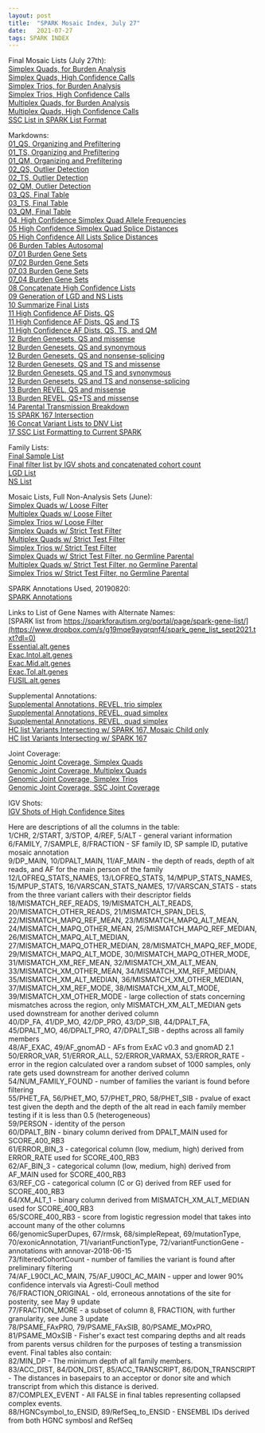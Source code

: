 ```yaml
---
layout: post
title:  "SPARK Mosaic Index, July 27"
date:   2021-07-27
tags: SPARK INDEX
---
```


Final Mosaic Lists (July 27th):
<br>[Simplex Quads, for Burden Analysis](https://www.dropbox.com/s/2v0su9gdz25yv5w/quadsimplex.burden.txt?dl=0)
<br>[Simplex Quads, High Confidence Calls](https://www.dropbox.com/s/dphpofhrh7xa84z/quadsimplex.highconfidence.txt?dl=0)
<br>[Simplex Trios, for Burden Analysis](https://www.dropbox.com/s/8rlzsphugatls37/triosimplex.burden.txt?dl=0)
<br>[Simplex Trios, High Confidence Calls](https://www.dropbox.com/s/lrdb5trc75ohgx8/triosimplex.highconfidence.txt?dl=0)
<br>[Multiplex Quads, for Burden Analysis](https://www.dropbox.com/s/luyljm77ci1hu1k/quadmultiplex.burden.txt?dl=0)
<br>[Multiplex Quads, High Confidence Calls](https://www.dropbox.com/s/cn3x5sfm30eq04a/quadmultiplex.highconfidence.txt?dl=0)
<br>[SSC List in SPARK List Format](https://www.dropbox.com/s/hkjkeqibfk2nkyw/ssc.transformed.txt?dl=0)

Markdowns:
<br>[01_QS, Organizing and Prefiltering](https://www.dropbox.com/s/o2qqos8qembl586/01_qs.organize_prefilter.html?dl=0)
<br>[01_TS, Organizing and Prefiltering](https://www.dropbox.com/s/og3913n31a8z27a/01_ts.organize_prefilter.html?dl=0)
<br>[01_QM, Organizing and Prefiltering](https://www.dropbox.com/s/jpmql5snxqr2uyv/01_qm.organize_prefilter.html?dl=0)
<br>[02_QS, Outlier Detection](https://www.dropbox.com/s/8y75fw081y8ddo5/02_qs.outlier_detection.html?dl=0)
<br>[02_TS, Outlier Detection](https://www.dropbox.com/s/62cr2hmihv0phas/02_ts.outlier_detection.html?dl=0)
<br>[02_QM, Outlier Detection](https://www.dropbox.com/s/bxvqbgd8adjlwj2/02_qm.outlier_detection.html?dl=0)
<br>[03_QS, Final Table](https://www.dropbox.com/s/vqx366c95usmanb/03_qs.final_tables.html?dl=0)
<br>[03_TS, Final Table](https://www.dropbox.com/s/06esgmqu3fux0h7/03_ts.final_tables.html?dl=0)
<br>[03_QM, Final Table](https://www.dropbox.com/s/tn6njzth0v7v11u/03_qm.final_tables.html?dl=0)
<br>[04, High Confidence Simplex Quad Allele Frequencies](https://www.dropbox.com/s/6s5dhposyznatnl/04_qs_highconf_allelefreqs_01.html?dl=0)
<br>[05 High Confidence Simplex Quad Splice Distances](https://www.dropbox.com/s/mbcztsj0j9th4yx/05_highconf_splicedist_01.html?dl=0)
<br>[05 High Confidence All Lists Splice Distances](https://www.dropbox.com/s/zzd6ikgyh4g8bzp/05_highconf_splicedist_02.html?dl=0)
<br>[06 Burden Tables Autosomal](https://www.dropbox.com/s/5l34qb95m88tuvt/06_burden_autosomal_01.html?dl=0)
<br>[07_01 Burden Gene Sets](https://www.dropbox.com/s/879g61jul2vnryi/07_burden_genesets_01.html?dl=0)
<br>[07_02 Burden Gene Sets](https://www.dropbox.com/s/zwvp4yolro6gdvp/07_burden_genesets_02.html?dl=0)
<br>[07_03 Burden Gene Sets](https://www.dropbox.com/s/a2sr4qp1pfwip3q/07_burden_genesets_03.html?dl=0)
<br>[07_04 Burden Gene Sets](https://www.dropbox.com/s/pjrsx5sgete3fzr/07_burden_genesets_04.html?dl=0)
<br>[08 Concatenate High Confidence Lists](https://www.dropbox.com/s/obkmyne6iz28frt/08_concat_lists_01.html?dl=0)
<br>[09 Generation of LGD and NS Lists](https://www.dropbox.com/s/p70jk08tzvqgb10/09_lgd_ns_lists.html?dl=0)
<br>[10 Summarize Final Lists](https://www.dropbox.com/s/hbkj3lsf8bcrj4a/10_summarize_final_lists.html?dl=0)
<br>[11 High Confidence AF Dists, QS](https://www.dropbox.com/s/arsi93z6a5eoy6b/11_hc_AF_quadsimplex.html?dl=0)
<br>[11 High Confidence AF Dists, QS and TS](https://www.dropbox.com/s/odjqybqtzlmqjgx/11_hc_AF_qs_ts.html?dl=0)
<br>[11 High Confidence AF Dists, QS, TS, and QM](https://www.dropbox.com/s/p1nkifu6mav4sw5/11_hc_AF_quads_quadm_trios.html?dl=0)
<br>[12 Burden Genesets, QS and missense](https://www.dropbox.com/s/p7xp30rzsszzd5p/12_burden_genesets_qs_missense.html?dl=0)
<br>[12 Burden Genesets, QS and synonymous](https://www.dropbox.com/s/bww75i48qwxyl7f/12_burden_genesets_qs_synonymous.html?dl=0)
<br>[12 Burden Genesets, QS and nonsense-splicing](https://www.dropbox.com/s/9sglvog8nkacxi9/12_burden_genesets_qs_nonsensesplicing.html?dl=0)
<br>[12 Burden Genesets, QS and TS and missense](https://www.dropbox.com/s/19obpuviidgkncb/12_burden_genesets_qsts_missense.html?dl=0)
<br>[12 Burden Genesets, QS and TS and synonymous](https://www.dropbox.com/s/cbg14hg27jurzjq/12_burden_genesets_qsts_synonymous.html?dl=0)
<br>[12 Burden Genesets, QS and TS and nonsense-splicing](https://www.dropbox.com/s/uxw9y1evp7qrar6/12_burden_genesets_qsts_nonsensesplicing.html?dl=0)
<br>[13 Burden REVEL, QS and missense](https://www.dropbox.com/s/ag58qxihyjcc3pk/13_burden_revel_qs_missense.html?dl=0)
<br>[13 Burden REVEL, QS+TS and missense](https://www.dropbox.com/s/ng86fbx2o4ap3sw/13_burden_revel_qsts_missense.html?dl=0)
<br>[14 Parental Transmission Breakdown](https://www.dropbox.com/s/t7suz2lrk612wvt/14_parental_transmission_01.html?dl=0)
<br>[15 SPARK 167 Intersection](https://www.dropbox.com/s/5v9xiutv72g4tj1/15_spark_167_list_01.html?dl=0)
<br>[16 Concat Variant Lists to DNV List](https://www.dropbox.com/s/v0mzdm4jevtaq4x/16_concat_lists_02.html?dl=0)
<br>[17 SSC List Formatting to Current SPARK](https://www.dropbox.com/s/j1flcekwsrp6s03/17_ssc_list.html?dl=0)

Family Lists:
<br>[Final Sample List](https://www.dropbox.com/s/awrb72bkxcxgmix/final_sample_list.txt?dl=0)
<br>[Final filter list by IGV shots and concatenated cohort count](https://www.dropbox.com/s/lscs9dl6yudj0qn/final_filter_igv_cohort.txt?dl=0)
<br>[LGD List](https://www.dropbox.com/s/y061oxm1pw4eykx/lgd_family_list.txt?dl=0)
<br>[NS List](https://www.dropbox.com/s/a8bbg0konbpuppw/ns_family_list.txt?dl=0)

Mosaic Lists, Full Non-Analysis Sets (June):
<br>[Simplex Quads w/ Loose Filter](https://www.dropbox.com/s/tyczipwxkch4a1f/quadsimplex_mosaics.8reads_0.001popAF_4cohort_3alt_exonic.jun3.txt?dl=0)
<br>[Multiplex Quads w/ Loose Filter](https://www.dropbox.com/s/407gqs049ukcdcf/quadmultiplex_mosaics.8reads_0.001popAF_4cohort_3alt_exonic.jun3.txt?dl=0)
<br>[Simplex Trios w/ Loose Filter](https://www.dropbox.com/s/2rs72k69tkepcrz/triosimplex_mosaics.8reads_0.001popAF_4cohort_3alt_exonic.jun3.txt?dl=0)
<br>[Simplex Quads w/ Strict Test Filter](https://www.dropbox.com/s/okrg9g1ug10788i/quadsimplex_mosaics.8reads_0.001popAF_4cohort_3alt_exonic.testfilter.jun3.txt?dl=0)
<br>[Multiplex Quads w/ Strict Test Filter](https://www.dropbox.com/s/xabrs2f030xlz49/quadmultiplex_mosaics.8reads_0.001popAF_4cohort_3alt_exonic.testfilter.jun3.txt?dl=0)
<br>[Simplex Trios w/ Strict Test Filter](https://www.dropbox.com/s/dv4ajax8bqbwfcu/triosimplex_mosaics.8reads_0.001popAF_4cohort_3alt_exonic.testfilter.jun3.txt?dl=0)
<br>[Simplex Quads w/ Strict Test Filter, no Germline Parental](https://www.dropbox.com/s/fjuuw3q7cekci7f/quadsimplex_mosaics.8reads_0.001popAF_4cohort_3alt_exonic.testfilter_noGermlineParental.jun3.txt?dl=0)
<br>[Multiplex Quads w/ Strict Test Filter, no Germline Parental](https://www.dropbox.com/s/vev0qhne7n0gmx4/quadmultiplex_mosaics.8reads_0.001popAF_4cohort_3alt_exonic.testfilter_noGermlineParental.jun3.txt?dl=0)
<br>[Simplex Trios w/ Strict Test Filter, no Germline Parental](https://www.dropbox.com/s/vmhwb1a307p92gs/triosimplex_mosaics.8reads_0.001popAF_4cohort_3alt_exonic.testfilter_noGermlineParental.jun3.txt?dl=0)

SPARK Annotations Used, 20190820:
<br>[SPARK Annotations](https://www.dropbox.com/s/gg5ewe0bbqhjimw/SPARK.27K.mastertable.20190820.txt?dl=0)

Links to List of Gene Names with Alternate Names:
<br>[SPARK list from https://sparkforautism.org/portal/page/spark-gene-list/](https://www.dropbox.com/s/g19mqe9ayqrqnf4/spark_gene_list_sept2021.txt?dl=0)
<br>[Essential.alt.genes](https://www.dropbox.com/s/4jcjuaz8c3dhbtf/Essential.alt.genes?dl=0)
<br>[Exac.Intol.alt.genes](https://www.dropbox.com/s/jbrpq5fb8qz16ri/Exac.Intol.alt.genes?dl=0)
<br>[Exac.Mid.alt.genes](https://www.dropbox.com/s/yjw7r0fwh3lxqil/Exac.Mid.alt.genes?dl=0)
<br>[Exac.Tol.alt.genes](https://www.dropbox.com/s/443h1423awxmxza/Exac.Tol.alt.genes?dl=0)
<br>[FUSIL.alt.genes](https://www.dropbox.com/s/qbptliwg3irwnod/FUSIL.alt.genes?dl=0)

Supplemental Annotations:
<br>[Supplemental Annotations, REVEL, trio simplex](https://www.dropbox.com/s/4aaak22tpx5r1kl/revel.triosimplex.txt?dl=0)
<br>[Supplemental Annotations, REVEL, quad simplex](https://www.dropbox.com/s/svr5kdpds11chqq/revel.quadsimplex.txt?dl=0)
<br>[Supplemental Annotations, REVEL, quad simplex](https://www.dropbox.com/s/n5ahznpustist5b/revel.quadmultiplex.txt?dl=0)
<br>[HC list Variants Intersecting w/ SPARK 167, Mosaic Child only](https://www.dropbox.com/s/ivp1z6l7hyqr4my/spark167.mosaic_child.txt?dl=0)
<br>[HC list Variants Intersecting w/ SPARK 167](https://www.dropbox.com/s/ftzjerfi7ebhw4q/spark167.txt?dl=0)

Joint Coverage:
<br>[Genomic Joint Coverage, Simplex Quads](https://www.dropbox.com/s/xp96tughn8vhjzu/jointcoverage.2.simplexquads.txt?dl=0)
<br>[Genomic Joint Coverage, Multiplex Quads](https://www.dropbox.com/s/dm5ppo3fn2q0vrv/jointcoverage.2.multiplexquads.txt?dl=0)
<br>[Genomic Joint Coverage, Simplex Trios](https://www.dropbox.com/s/pfkw1v3z7rs4ugy/jointcoverage.2.simplextrios.txt?dl=0)
<br>[Genomic Joint Coverage, SSC Joint Coverage](https://www.dropbox.com/s/72p5sfqhwmbiqsz/transformed.jointcov_ssc.all.txt?dl=0)

IGV Shots:
<br>[IGV Shots of High Confidence Sites](https://www.dropbox.com/sh/nj8wglswrxj7lik/AADvVXrVXapW3lukFMppeuLAa?dl=0)

Here are descriptions of all the columns in the table:
<br>1/CHR, 2/START, 3/STOP, 4/REF, 5/ALT - general variant information
<br>6/FAMILY, 7/SAMPLE, 8/FRACTION - SF family ID, SP sample ID, putative mosaic annotation
<br>9/DP_MAIN, 10/DPALT_MAIN, 11/AF_MAIN - the depth of reads, depth of alt reads, and AF for the main person of the family
<br>12/LOFREQ_STATS_NAMES, 13/LOFREQ_STATS, 14/MPUP_STATS_NAMES, 15/MPUP_STATS, 16/VARSCAN_STATS_NAMES, 17/VARSCAN_STATS - stats from the three variant callers with their descriptor fields
<br>18/MISMATCH_REF_READS, 19/MISMATCH_ALT_READS, 20/MISMATCH_OTHER_READS, 21/MISMATCH_SPAN_DELS, 22/MISMATCH_MAPQ_REF_MEAN, 23/MISMATCH_MAPQ_ALT_MEAN, 24/MISMATCH_MAPQ_OTHER_MEAN, 25/MISMATCH_MAPQ_REF_MEDIAN, 26/MISMATCH_MAPQ_ALT_MEDIAN, 27/MISMATCH_MAPQ_OTHER_MEDIAN, 28/MISMATCH_MAPQ_REF_MODE, 29/MISMATCH_MAPQ_ALT_MODE, 30/MISMATCH_MAPQ_OTHER_MODE, 31/MISMATCH_XM_REF_MEAN, 32/MISMATCH_XM_ALT_MEAN, 33/MISMATCH_XM_OTHER_MEAN, 34/MISMATCH_XM_REF_MEDIAN, 35/MISMATCH_XM_ALT_MEDIAN, 36/MISMATCH_XM_OTHER_MEDIAN, 37/MISMATCH_XM_REF_MODE, 38/MISMATCH_XM_ALT_MODE, 39/MISMATCH_XM_OTHER_MODE - large collection of stats concerning mismatches across the region, only MISMATCH_XM_ALT_MEDIAN gets used downstream for another derived column
<br>40/DP_FA, 41/DP_MO, 42/DP_PRO, 43/DP_SIB, 44/DPALT_FA, 45/DPALT_MO, 46/DPALT_PRO, 47/DPALT_SIB - depths across all family members
<br>48/AF_EXAC, 49/AF_gnomAD - AFs from ExAC v0.3 and gnomAD 2.1
<br>50/ERROR_VAR, 51/ERROR_ALL, 52/ERROR_VARMAX, 53/ERROR_RATE - error in the region calculated over a random subset of 1000 samples, only rate gets used downstream for another derived column
<br>54/NUM_FAMILY_FOUND - number of families the variant is found before filtering
<br>55/PHET_FA, 56/PHET_MO, 57/PHET_PRO, 58/PHET_SIB - pvalue of exact test given the depth and the depth of the alt read in each family member testing if it is less than 0.5 (heterogeneous)
<br>59/PERSON - identity of the person
<br>60/DPALT_BIN - binary column derived from DPALT_MAIN used for SCORE_400_RB3
<br>61/ERROR_BIN_3 - categorical column (low, medium, high) derived from ERROR_RATE used for SCORE_400_RB3
<br>62/AF_BIN_3 - categorical column (low, medium, high) derived from AF_MAIN used for SCORE_400_RB3
<br>63/REF_CG - categorical column (C or G) derived from REF used for SCORE_400_RB3
<br>64/XM_ALT_1 - binary column derived from MISMATCH_XM_ALT_MEDIAN used for SCORE_400_RB3
<br>65/SCORE_400_RB3 - score from logistic regression model that takes into account many of the other columns
<br>66/genomicSuperDupes, 67/rmsk, 68/simpleRepeat, 69/mutationType, 70/exonicAnnotation, 71/variantFunctionType, 72/variantFunctionGene - annotations with annovar-2018-06-15
<br>73/filteredCohortCount - number of families the variant is found after preliminary filtering
<br>74/AF_L90CI_AC_MAIN, 75/AF_U90CI_AC_MAIN - upper and lower 90% confidence intervals via Agresti-Coull method
<br>76/FRACTION_ORIGINAL - old, erroneous annotations of the site for posterity, see May 9 update
<br>77/FRACTION_MORE - a subset of column 8, FRACTION, with further granularity, see June 3 update
<br>78/PSAME_FAxPRO, 79/PSAME_FAxSIB, 80/PSAME_MOxPRO, 81/PSAME_MOxSIB - Fisher's exact test comparing depths and alt reads from parents versus children for the purposes of testing a transmission event.
Final tables also contain:
<br>82/MIN_DP - The minimum depth of all family members.
<br>83/ACC_DIST, 84/DON_DIST, 85/ACC_TRANSCRIPT, 86/DON_TRANSCRIPT - The distances in basepairs to an acceptor or donor site and which transcript from which this distance is derived.
<br>87/COMPLEX_EVENT - All FALSE in final tables representing collapsed complex events.
<br>88/HGNCsymbol_to_ENSID, 89/RefSeq_to_ENSID - ENSEMBL IDs derived from both HGNC symbosl and RefSeq